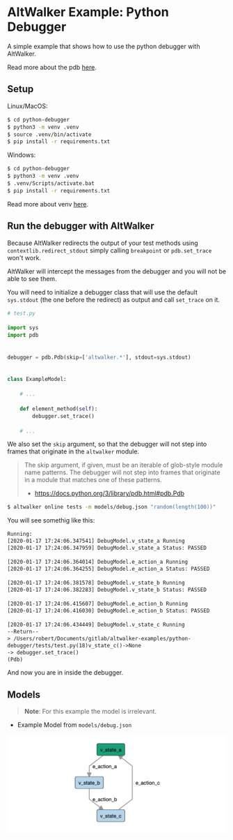 # AltWalker Example: Python Debugger

A simple example that shows how to use the python debugger with AltWalker.

Read more about the pdb [here](https://docs.python.org/3/library/pdb.html).

## Setup

Linux/MacOS:

```bash
$ cd python-debugger
$ python3 -m venv .venv
$ source .venv/bin/activate
$ pip install -r requirements.txt
```

Windows:

```bash
$ cd python-debugger
$ python3 -m venv .venv
$ .venv/Scripts/activate.bat
$ pip install -r requirements.txt
```

Read more about venv [here](https://docs.python.org/3/library/venv.html).

## Run the debugger with AltWalker

Because AltWalker redirects the output of your test methods using `contextlib.redirect_stdout` simply
calling `breakpoint` or `pdb.set_trace` won't work.

AltWalker will intercept the messages from the debugger and you will not be able to see them.

You will need to initialize a debugger class that will use the default `sys.stdout` (the one before the redirect)
as output and call `set_trace` on it.

```python
# test.py

import sys
import pdb


debugger = pdb.Pdb(skip=['altwalker.*'], stdout=sys.stdout)


class ExampleModel:

    # ...

	def element_method(self):
		debugger.set_trace()

    # ...
```

We also set the `skip` argument, so that the debugger will not step into frames that originate in the `altwalker` module.

> The skip argument, if given, must be an iterable of glob-style module name patterns. The debugger will not step into frames that originate in a module that matches one of these patterns.
> - https://docs.python.org/3/library/pdb.html#pdb.Pdb

```bash
$ altwalker online tests -m models/debug.json "random(length(100))"
```

You will see somethig like this:

```
Running:
[2020-01-17 17:24:06.347541] DebugModel.v_state_a Running
[2020-01-17 17:24:06.347959] DebugModel.v_state_a Status: PASSED

[2020-01-17 17:24:06.364014] DebugModel.e_action_a Running
[2020-01-17 17:24:06.364255] DebugModel.e_action_a Status: PASSED

[2020-01-17 17:24:06.381578] DebugModel.v_state_b Running
[2020-01-17 17:24:06.382283] DebugModel.v_state_b Status: PASSED

[2020-01-17 17:24:06.415607] DebugModel.e_action_b Running
[2020-01-17 17:24:06.416030] DebugModel.e_action_b Status: PASSED

[2020-01-17 17:24:06.434449] DebugModel.v_state_c Running
--Return--
> /Users/robert/Documents/gitlab/altwalker-examples/python-debugger/tests/test.py(18)v_state_c()->None
-> debugger.set_trace()
(Pdb)
```

And now you are in inside the debugger.

## Models

> **Note**: For this example the model is irrelevant.

* Example Model from `models/debug.json`

![Debug Model](img/debug-model.png)
